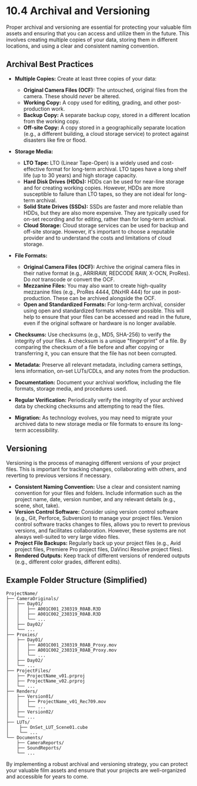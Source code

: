# 10.4 Archival and Versioning

Proper archival and versioning are essential for protecting your valuable film assets and ensuring that you can access and utilize them in the future. This involves creating multiple copies of your data, storing them in different locations, and using a clear and consistent naming convention.

## Archival Best Practices

*   **Multiple Copies:** Create at least three copies of your data:
    *   **Original Camera Files (OCF):** The untouched, original files from the camera. These should *never* be altered.
    *   **Working Copy:** A copy used for editing, grading, and other post-production work.
    *   **Backup Copy:** A separate backup copy, stored in a different location from the working copy.
    *   **Off-site Copy:** A copy stored in a geographically separate location (e.g., a different building, a cloud storage service) to protect against disasters like fire or flood.

*   **Storage Media:**
    *   **LTO Tape:** LTO (Linear Tape-Open) is a widely used and cost-effective format for long-term archival. LTO tapes have a long shelf life (up to 30 years) and high storage capacity.
    *   **Hard Disk Drives (HDDs):** HDDs can be used for near-line storage and for creating working copies. However, HDDs are more susceptible to failure than LTO tapes, so they are not ideal for long-term archival.
    *   **Solid State Drives (SSDs):** SSDs are faster and more reliable than HDDs, but they are also more expensive. They are typically used for on-set recording and for editing, rather than for long-term archival.
    *   **Cloud Storage:** Cloud storage services can be used for backup and off-site storage. However, it's important to choose a reputable provider and to understand the costs and limitations of cloud storage.

*   **File Formats:**
    *   **Original Camera Files (OCF):** Archive the original camera files in their native format (e.g., ARRIRAW, REDCODE RAW, X-OCN, ProRes). Do *not* transcode or convert the OCF.
    *   **Mezzanine Files:** You may also want to create high-quality mezzanine files (e.g., ProRes 4444, DNxHR 444) for use in post-production. These can be archived alongside the OCF.
    *   **Open and Standardized Formats:** For long-term archival, consider using open and standardized formats whenever possible. This will help to ensure that your files can be accessed and read in the future, even if the original software or hardware is no longer available.

*   **Checksums:** Use checksums (e.g., MD5, SHA-256) to verify the integrity of your files. A checksum is a unique "fingerprint" of a file. By comparing the checksum of a file before and after copying or transferring it, you can ensure that the file has not been corrupted.

*   **Metadata:** Preserve all relevant metadata, including camera settings, lens information, on-set LUTs/CDLs, and any notes from the production.

*   **Documentation:** Document your archival workflow, including the file formats, storage media, and procedures used.

*   **Regular Verification:** Periodically verify the integrity of your archived data by checking checksums and attempting to read the files.

* **Migration:** As technology evolves, you may need to migrate your archived data to new storage media or file formats to ensure its long-term accessibility.

## Versioning

Versioning is the process of managing different versions of your project files. This is important for tracking changes, collaborating with others, and reverting to previous versions if necessary.

*   **Consistent Naming Convention:** Use a clear and consistent naming convention for your files and folders. Include information such as the project name, date, version number, and any relevant details (e.g., scene, shot, take).
*   **Version Control Software:** Consider using version control software (e.g., Git, Perforce, Subversion) to manage your project files. Version control software tracks changes to files, allows you to revert to previous versions, and facilitates collaboration. However, these systems are not always well-suited to very large video files.
*   **Project File Backups:** Regularly back up your project files (e.g., Avid project files, Premiere Pro project files, DaVinci Resolve project files).
*   **Rendered Outputs:** Keep track of different versions of rendered outputs (e.g., different color grades, different edits).

## Example Folder Structure (Simplified)

```
ProjectName/
├── CameraOriginals/
│   ├── Day01/
│   │   ├── A001C001_230319_R0AB.R3D
│   │   ├── A001C002_230319_R0AB.R3D
│   │   └── ...
│   ├── Day02/
│   └── ...
├── Proxies/
│   ├── Day01/
│   │   ├── A001C001_230319_R0AB_Proxy.mov
│   │   ├── A001C002_230319_R0AB_Proxy.mov
│   │   └── ...
│   ├── Day02/
│   └── ...
├── ProjectFiles/
│   ├── ProjectName_v01.prproj
│   ├── ProjectName_v02.prproj
│   └── ...
├── Renders/
│   ├── Version01/
│   │   ├── ProjectName_v01_Rec709.mov
│   │   └── ...
│   ├── Version02/
│   └── ...
├── LUTs/
│    ├── OnSet_LUT_Scene01.cube
│    └── ...
└── Documents/
    ├── CameraReports/
    ├── SoundReports/
    └── ...
```

By implementing a robust archival and versioning strategy, you can protect your valuable film assets and ensure that your projects are well-organized and accessible for years to come.
